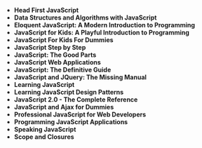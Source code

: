 
 <ul>
                                <li><b><a target="_blank" href="https://github.com/manjunath5496/JavaScript-Programming-Books/blob/master/javs(1).pdf" style="text-decoration:none;">Head First JavaScript </a></b></li>
                                <li><b><a target="_blank" href="https://github.com/manjunath5496/JavaScript-Programming-Books/blob/master/javs(2).pdf" style="text-decoration:none;">Data Structures and Algorithms
with JavaScript</a></b></li>
                                <li><b><a target="_blank" href="https://github.com/manjunath5496/JavaScript-Programming-Books/blob/master/javs(3).pdf" style="text-decoration:none;">Eloquent JavaScript: A Modern Introduction to Programming</a></b></li>
                               
<li><b><a target="_blank" href="https://github.com/manjunath5496/JavaScript-Programming-Books/blob/master/javs(4).pdf" style="text-decoration:none;">JavaScript for Kids: A Playful Introduction to Programming</a></b></li>
                                <li><b><a target="_blank" href="https://github.com/manjunath5496/JavaScript-Programming-Books/blob/master/javs(5).pdf" style="text-decoration:none;">JavaScript For Kids For Dummies </a></b></li>
                                
 <li><b><a target="_blank" href="https://github.com/manjunath5496/JavaScript-Programming-Books/blob/master/javs(6).pdf" style="text-decoration:none;">JavaScript Step by Step</a></b></li>
                          
<li><b><a target="_blank" href="https://github.com/manjunath5496/JavaScript-Programming-Books/blob/master/javs(7).pdf" style="text-decoration:none;">JavaScript: The Good Parts</a></b></li>
                                <li><b><a target="_blank" href="https://github.com/manjunath5496/JavaScript-Programming-Books/blob/master/javs(8).pdf" style="text-decoration:none;">JavaScript Web Applications</a></b></li>
                                <li><b><a target="_blank" href="https://github.com/manjunath5496/JavaScript-Programming-Books/blob/master/javs(9).pdf" style="text-decoration:none;">JavaScript: The Definitive Guide</a></b></li>
                                
<li><b><a target="_blank" href="https://github.com/manjunath5496/JavaScript-Programming-Books/blob/master/javs(10).pdf" style="text-decoration:none;">JavaScript and JQuery: The Missing Manual</a></b></li>  
        
<li><b><a target="_blank" href="https://github.com/manjunath5496/JavaScript-Programming-Books/blob/master/javs(11).pdf" style="text-decoration:none;">Learning JavaScript </a></b></li>
                                <li><b><a target="_blank" href="https://github.com/manjunath5496/JavaScript-Programming-Books/blob/master/javs(12).pdf" style="text-decoration:none;">Learning JavaScript Design
Patterns</a></b></li>
 <li><b><a target="_blank" href="https://github.com/manjunath5496/JavaScript-Programming-Books/blob/master/javs(13).pdf" style="text-decoration:none;">JavaScript 2.0 - The Complete Reference</a></b></li>  
  <li><b><a target="_blank" href="https://github.com/manjunath5496/JavaScript-Programming-Books/blob/master/javs(14).pdf" style="text-decoration:none;">JavaScript and Ajax for Dummies</a></b></li>  
 <li><b><a target="_blank" href="https://github.com/manjunath5496/JavaScript-Programming-Books/blob/master/javs(15).pdf" style="text-decoration:none;">Professional JavaScript for Web Developers</a></b></li>
                                <li><b><a target="_blank" href="https://github.com/manjunath5496/JavaScript-Programming-Books/blob/master/javs(16).pdf" style="text-decoration:none;">Programming JavaScript
Applications</a></b></li>

 <li><b><a target="_blank" href="https://github.com/manjunath5496/JavaScript-Programming-Books/blob/master/javs(17).pdf" style="text-decoration:none;">Speaking JavaScript</a></b></li>
                                <li><b><a target="_blank" href="https://github.com/manjunath5496/JavaScript-Programming-Books/blob/master/javs(18).pdf" style="text-decoration:none;">Scope and Closures</a></b></li>




</ul>                      
